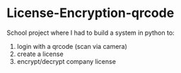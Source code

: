 # License-Encryption-qrcode
School project where I had to build a system in python to:
1. login with a qrcode (scan via camera)
1. create a license
2. encrypt/decrypt company license

